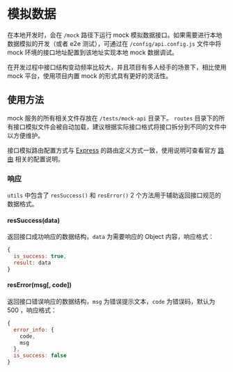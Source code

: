 # 模拟数据

在本地开发时，会在 `/mock` 路径下运行 mock 模拟数据接口。如果需要进行本地数据模拟的开发（或者 e2e 测试），可通过在 `/config/api.config.js` 文件中将 mock 环境的接口地址配置到该地址实现本地 mock 数据调试。

在开发过程中接口结构变动频率比较大，并且项目有多人经手的场景下，相比使用 mock 平台，使用项目内置 mock 的形式具有更好的灵活性。

## 使用方法

mock 服务的所有相关文件存放在 `/tests/mock-api` 目录下。 `routes` 目录下的所有接口模拟文件会被自动加载，建议根据实际接口格式将接口拆分到不同的文件中以方便维护。

接口模拟路由配置方式与 [Express](http://www.expressjs.com.cn/) 的路由定义方式一致，使用说明可查看官方 [路由](http://www.expressjs.com.cn/guide/routing.html) 相关的配置说明。

### 响应

`utils` 中包含了 `resSuccess()` 和 `resError()` 2 个方法用于辅助返回接口规范的数据格式。

#### resSuccess(data)

返回接口成功响应的数据结构，`data` 为需要响应的 Object 内容，响应格式：

```javascript
{
  is_success: true,
  result: data
}
```

#### resError(msg[, code])

返回接口错误响应的数据结构，`msg` 为错误提示文本，`code` 为错误码，默认为 500 ，响应格式：

```javascript
{
  error_info: {
    code,
    msg
  },
  is_success: false
}
```
